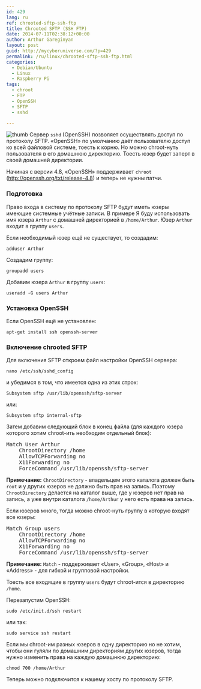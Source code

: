 ```yaml
---
id: 429
lang: ru
ref: chrooted-sftp-ssh-ftp
title: Chrooted SFTP (SSH FTP)
date: 2014-07-11T02:38:12+00:00
author: Arthur Gareginyan
layout: post
guid: http://mycyberuniverse.com/?p=429
permalink: /ru/linux/chrooted-sftp-ssh-ftp.html
categories:
  - Debian/Ubuntu
  - Linux
  - Raspberry Pi
tags:
  - chroot
  - FTP
  - OpenSSH
  - SFTP
  - sshd

---
```


![thumb]()
Сервер `sshd` (OpenSSH) позволяет осуществлять доступ по протоколу SFTP. «OpenSSH» по умолчанию даёт пользователю доступ ко всей файловой системе, тоесть к корню. Но можно chroot-нуть пользователя в его домашнюю директорию. Тоесть юзер будет заперт в своей домашней директории.
 

Начиная с версии 4.8, «OpenSSH» поддерживает `chroot` (http://openssh.org/txt/release-4.8) и теперь не нужны патчи.


### Подготовка

Право входа в систему по протоколу SFTP будут иметь юзеры имеющие системные учётные записи. В примере Я буду использовать имя юзера `Arthur` с домашней директорией в `/home/Arthur`. Юзер `Arthur` входит в группу `users`.

Если необходимый юзер ещё не существует, то создадим:

```
adduser Arthur
```

Создадим группу:

```
groupadd users
```

Добавим юзера `Arthur` в группу `users`:

```
useradd -G users Arthur
```


### Установка OpenSSH

Если OpenSSH ещё не установлен:

```
apt-get install ssh openssh-server
```


### Включение chrooted SFTP

Для включения SFTP откроем файл настройки OpenSSH сервера:

```
nano /etc/ssh/sshd_config
```

и убедимся в том, что имеется одна из этих строк:

```
Subsystem sftp /usr/lib/openssh/sftp-server
```

или:

```
Subsystem sftp internal-sftp
```

Затем добавим следующий блок в конец файла (для каждого юзера которого хотим chroot-ить необходим отдельный блок):

<pre>
Match User Arthur
    ChrootDirectory /home
    AllowTCPForwarding no
    X11Forwarding no
    ForceCommand /usr/lib/openssh/sftp-server
</pre>

**Примечание:**
`ChrootDirectory` - владельцем этого каталога должен быть `root` и у других юзеров не должно быть прав на запись. Поэтому `ChrootDirectory` делается на каталог выше, где у юзеров нет прав на запись, а уже внутри каталога `/home/Arthur` у него есть права на запись.

Если юзеров много, тогда можно chroot-нуть группу в которую входят все юзеры:

<pre>
Match Group users
    ChrootDirectory /home
    AllowTCPForwarding no
    X11Forwarding no
    ForceCommand /usr/lib/openssh/sftp-server
</pre>

**Примечание:**
`Match` - поддерживает «User», «Group», «Host» и «Address» - для гибкой и групповой настройки.

Тоесть все входящие в группу `users` будут chroot-ится в директорию `/home`.

Перезапустим OpenSSH:

```
sudo /etc/init.d/ssh restart
```

или так:

```
sudo service ssh restart
```

Если мы chroot-им разных юзеров в одну директорию но не хотим, чтобы они гуляли по домашним директориям других юзеров, тогда нужно изменить права на каждую домашнюю директорию:

```
chmod 700 /home/Arthur
```

Теперь можно подключится к нашему хосту по протоколу SFTP.
